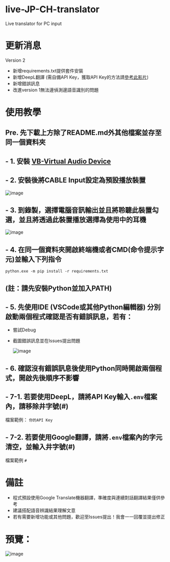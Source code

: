 # live-JP-CH-translator
Live translator for PC input

# 更新消息
Version 2
- 新增requirements.txt提供套件安裝
- 新增DeepL翻譯 (需自備API Key，獲取API Key的方法請[參考此影片](https://www.youtube.com/watch?v=f_QhiUK80kQ&ab_channel=TutorialsWithJames))
- 新增錯誤訊息
- 改進version 1無法邊偵測邊語音識別的問題

# 使用教學

## **Pre. 先下載上方除了README.md外其他檔案並存至同一個資料夾**
## - 1. 安裝 [VB-Virtual Audio Device](https://vb-audio.com/Cable/)
## - 2. 安裝後將CABLE Input設定為預設播放裝置

![image](https://github.com/nKiux/live-JP-CH-translator/assets/46084374/820300ed-2ee2-4ba3-a0ca-e91c96685375)

## - 3. 到錄製，選擇電腦音訊輸出並且將聆聽此裝置勾選，並且將透過此裝置播放選擇為使用中的耳機

![image](https://github.com/nKiux/live-JP-CH-translator/assets/46084374/9908bc11-15ce-43d0-92e1-44c234c383d1)


## - 4. 在同一個資料夾開啟終端機或者CMD(命令提示字元)並輸入下列指令
`python.exe -m pip install -r requirements.txt`

## __**(註：請先安裝Python並加入PATH)**__

## - 5. 先使用IDE (VSCode或其他Python編輯器) 分別啟動兩個程式確認是否有錯誤訊息，若有：
  - 嘗試Debug
  - 截圖錯誤訊息並在Issues提出問題

    ![image](https://github.com/nKiux/live-JP-CH-translator/assets/46084374/e00764b0-028f-41f3-a77a-355848e849e4)

## - 6. 確認沒有錯誤訊息後使用Python同時開啟兩個程式，開啟先後順序不影響

## - 7-1. 若要使用DeepL，請將API Key輸入`.env`檔案內，請移除井字號(#)
檔案範例：
`你的API Key`
## - 7-2. 若要使用Google翻譯，請將`.env`檔案內的字元清空，並輸入井字號(#)
檔案範例
`#`

# 備註
- 程式預設使用Google Translate機器翻譯，準確度與連續對話翻譯結果僅供參考
- 建議搭配語音辨識結果理解文意
- 若有需要新增功能或其他問題，歡迎至Issues提出！我會一一回覆並提出修正

# 預覽：
![image](https://github.com/nKiux/live-JP-CH-translator/assets/46084374/a3c1f232-1cb0-4b6d-aef8-4f1cd3178552)
